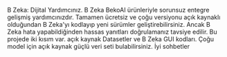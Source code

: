 B Zeka: Dijital Yardımcınız.
B Zeka BekoAI ürünleriyle sorunsuz entegre gelişmiş yardımcınızdır.
Tamamen ücretsiz ve çoğu versiyonu açık kaynaklı olduğundan B Zeka'yı kodlayıp yeni sürümler geliştirebilirsiniz. Ancak B Zeka hata yapabildiğinden hassas yanıtları doğrulamanız tavsiye edilir.
Bu projede iki kısım var. açık kaynak Datasetler ve B Zeka GUI kodları. Çoğu model için açık kaynak güçlü veri seti bulabilirsiniz. İyi sohbetler
